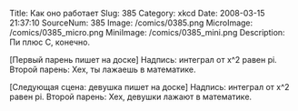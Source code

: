 Title: Как оно работает 
Slug: 385 
Category: xkcd 
Date: 2008-03-15 21:37:10 
SourceNum: 385 
Image: /comics/0385.png 
MicroImage: /comics/0385_micro.png 
MiniImage: /comics/0385_mini.png 
Description: Пи плюс C, конечно. 

[Первый парень пишет на доске]
Надпись: интеграл от x^2 равен pi.
Второй парень: Хех, ты лажаешь в математике.

[Следующая сцена: девушка пишет на доске]
Надпись: интеграл от x^2 равен pi.
Второй парень: Хех, девушки лажают в математике.